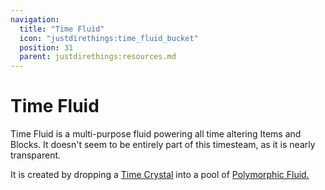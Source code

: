 ```yaml
---
navigation:
  title: "Time Fluid"
  icon: "justdirethings:time_fluid_bucket"
  position: 31
  parent: justdirethings:resources.md
---
```


# Time Fluid

Time Fluid is a multi-purpose fluid powering all time altering Items and Blocks. It doesn't seem to be entirely part of this timesteam, as it is nearly transparent.

It is created by dropping a [Time Crystal](./res_time_crystal.md) into a pool of [Polymorphic Fluid.](./res_polymorphic_fluid.md)

